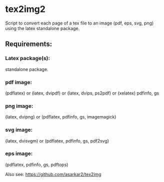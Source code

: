 # tex2img2
Script to convert each page of a tex file to an image (pdf, eps, svg, png) using the latex standalone package.

## Requirements:

### Latex package(s):
standalone package.

### pdf image: 
(pdflatex) or (latex, dvipdf) or (latex, dvips, ps2pdf) or (xelatex)
pdfinfo, gs

### png image: 
(latex, dvipng) or (pdflatex, pdfinfo, gs, imagemagick)

### svg image: 
(latex, dvisvgm) or (pdflatex, pdfinfo, gs, pdf2svg)

### eps image: 
(pdflatex, pdfinfo, gs, pdftops)

Also see:
https://github.com/asarkar2/tex2img
